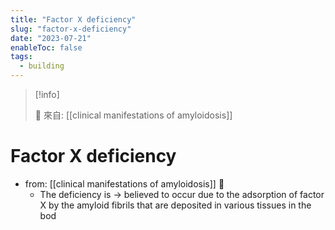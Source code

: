 ```yaml
---
title: "Factor X deficiency"
slug: "factor-x-deficiency"
date: "2023-07-21"
enableToc: false
tags:
  - building
---
```


> [!info]
>
> 🌱 來自: [[clinical manifestations of amyloidosis]]

# Factor X deficiency

- from: [[clinical manifestations of amyloidosis]] 󰒖
  - The deficiency is → believed to occur due to the adsorption of factor X by the amyloid fibrils that are deposited in various tissues in the bod
